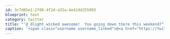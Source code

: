 ```yaml
---
id: 3c7d05e1-2f00-4f2d-a32a-4e41dd255993
blueprint: text
category: twitter
title: "'@_dlight wicked awesome!  You going down there this weekend?"
caption: '<span class="username username_linked">@<a href="https://twitter.com/_dlight" title="Битюцкий Корнилий">_dlight</a></span> wicked awesome!  You going down there this weekend?'
---
```

